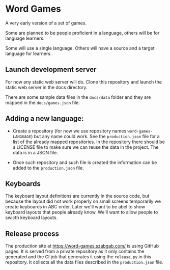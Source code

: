 # Word Games

A very early version of a set of games.

Some are planned to be people proficient in a language, others will be for language learners.

Some will use a single language. Others will have a source and a target language for learners.


## Launch development server

For now any static web server will do. Clone this repository and launch the static web server in the docs directory.

There are some sample data files in the `docs/data` folder and they are mapped in the `docs/games.json` file.

## Adding a new language:

* Create a repository (for now we use repository names `word-games-LANGUAGE`) but any name could work. See the `production.json` file for a list of the already mapped repositories. In the repository there should be a LICENSE file to make sure
we can reuse the data in the project. The data is in a JSON file.

* Once such repository and such file is created the information can be added to the `production.json` file.

## Keyboards

The keyboard layout definitions are currently in the source code, but because the layout did not work properly on small
screens temporarily we create keyboards in ABC order. Later we'll want to be abel to show keyboard layouts
that people already know. We'll want to allow people to swicth keyboard layouts.


## Release process

The production site at https://word-games.szabgab.com/ is using GitHub pages.
It is served from a private repository as it only contains the generated and the CI job that
generates it using the `release.py` in this repository. It collects all the data files described in
the `production.json` file.
